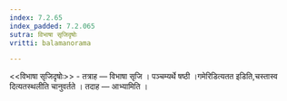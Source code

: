 ```yaml
---
index: 7.2.65
index_padded: 7.2.065
sutra: विभाषा सृजिदृषोः
vritti: balamanorama

---
```

<<विभाषा सृजिदृषोः>> - तत्राह —  विभाषा सृजि । पञ्चम्यर्थे षष्ठी ।गमेरिडित्यतत इडिति,चस्तास्व दित्यतस्थलीति चानुवर्तते । तदाह —  आभ्यामिति ।